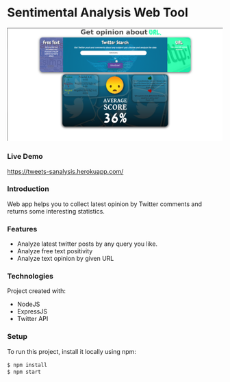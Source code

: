 
# Sentimental Analysis Web Tool

![](./readmeFile/twitter.png)


### Live Demo
https://tweets-sanalysis.herokuapp.com/


### Introduction
Web app helps you to collect latest opinion by Twitter comments and returns some interesting statistics. 

### Features
* Analyze latest twitter posts by any query you like.
* Analyze free text positivity
* Analyze text opinion by given URL 


### Technologies
Project created with:
* NodeJS
* ExpressJS
* Twitter API

### Setup
To run this project, install it locally using npm:
```
$ npm install
$ npm start
```
